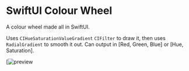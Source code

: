 # SwiftUI Colour Wheel

A colour wheel made all in SwiftUI. 

Uses `CIHueSaturationValueGradient` `CIFilter` to draw it, then uses `RadialGradient` to smooth it out.
Can output in [Red, Green, Blue] or [Hue, Saturation].

[![preview](https://raw.githubusercontent.com/Priva28/SwiftUIColourWheel/master/preview.gif)
